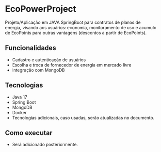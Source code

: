 # EcoPowerProject
Projeto/Aplicação em JAVA SpringBoot para contratos de planos de energia, visando aos usuários: economia, monitoramento de uso e acumulo de EcoPoints para outras vantagens (descontos a partir de EcoPoints). 

## Funcionalidades
- Cadastro e autenticação de usuários
- Escolha e troca de fornecedor de energia em mercado livre
- Integração com MongoDB

## Tecnologias
- Java 17
- Spring Boot
- MongoDB
- Docker
- Tecnologias adicionais, caso usadas, serão atualizadas no documento.

## Como executar
- Será adicionado posteriormente.